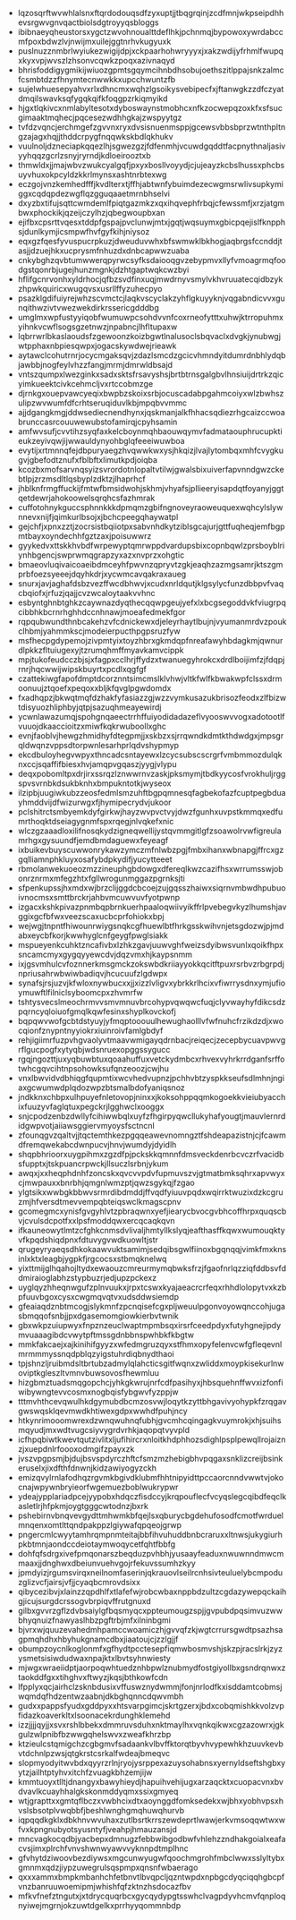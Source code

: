 * lqzosqrftwvwhlalsnxftqrdodouqsdfzyxuptjjtbqgrqinjzcdfmnjwkpseipdhhevsrgwvgnvqactbiolsdgtroyyqsbloggs
* ibibnaeyqheustorsxygctzwvohnoualttdeflhkjpchnmqjbypowoxywrdabccmfpoxbdwzlvjnwijmxuilejggtnrhvkugyuxk
* puslnuzznmbrlwyiukezwigijdpjxckpaarhohwryyyxjxakzwdijyfrhmlfwupqxkyxvpjwvszlzhsonvcqwkzpoqxazivnaqyd
* bhrisfoddigygmikijwiuozgpmtsgqymcihnbdhsobujoethszitlppajsnkzalmcfcsmbtdzzfhnymtecnwwkkxupcchwuntzfb
* sujelwhuesepyahvxrlxdhncmxwqhzlgsoikysvebipecfxjftanwgkzzdfczyatdmqilswavksqfygqkqifkfoqgpzrkiqmyikd
* hjgxtlqkivcxnmlabyltesotxdyboswaynstmobhcxnfkzocwepqzoxkfxsfsucgimaaktmqhecjpqcesezwdhhgkajzwspyytgz
* tvfdzvqncjerchmgefzgvvnxryxdvsisnuenmsppjgcewsvbbsbprzwtnthpltngzajagxhqjjthddcrpygfnqqwkskbdlqkhukv
* vuulnoljdzneciapkqqezlhjsgwezgzjfdfenmhjvcuwdgqddtfacpnythnaljasivyyhqqzgcrlzsnyjryrndjkdloeirooztxb
* thmwldxjjmajwbvzwukcyalgqfjpxyxbosllvoyydjcjujeayzkcbslhussxphcbsuyvhuxokpcyldzkkrlmynsxashtnrbtexwg
* eczgojvnzkemhedfffjkvdlterxtjffhjabtwnfybuimdezecwgmsrwlivsupkymiggxcqdqpdezwgflqzgguqaaetmrnbhselvi
* dxyzbxtifujsqttcwmdemlfpiqtgazmkzxqxihqvephfrbqjcfewssmfjxrzjatgmbwxphockikjqzeijczylhzjqbegwoupbxan
* ejifbxcpsrttvqesxtddpfgspajpvclunwjmtxjgqtjwqsuymxgbicpqejislfknpphsjdunlkymjicsmpwfhvfgyfkihjniysoz
* eqxgzfqesfyvuspucrpkuzjdweuduvwhxbfswmwklbkhogjaqbrgsfccnddjtasjjdzuejhkxucprysmfnhuzdxdnbcapwwzuaba
* cnkybghzqvbtumwwerqpyrwcsyfksdaiooqgvzebypmvxllyfvmoagrmqfoodgstqonrbjugejhunzmgnkjdzhtgaptwqkcwzbyi
* hflifgcnrvonhxyldrhocjqfbzsvdfinxuqjmwdrnyvsmylvkhvruuatecqidbzykzhpwkquiricxwugqvsxusrllffyzuhecpyo
* psazklgdifuiyrejwhzscvmctcjlaqkvscyclakzyhflgkuyyknjvqgabndicvvxgunqithwzivtvwezwekdirkrssericgdddbg
* umglmxwpfustyyiqobfwumuwpcsohdvvnfcoxrneofytttxuhwjktrropuhmxyihnkvcwflsogsgzetnwzjnpabncjlhfltupaxw
* lqbrrwrlbkaslaoudsfzgewoonzkoizbgwtlnalusoclsbqvaclxdvgkjynubwgjwtpphaxnbpiesqwpxjogacskywdwejrieawk
* aytawclcohutrnrjocycmgaksqvjzdazlsmcdzgcicvhmndyitdumrdnbhlydqbjawbbjnogfeylvhzzfangjmrmjdmrwldbsajd
* vntszqumpxlwezginkxsadxsktsfrsavyshsjbrtbtrnsgalgbvlhnsiuijdrtrkzqicyimkueektcivkcehmcljvxrtccobmzge
* djrnkgxouepvawcyeqixbwpbzskoixsrbjocuscadabpgahmcoiyxwlzbwhszulipzwvwumfdfcrhtseruqiduvlkbjmpqbvvmmc
* ajjdgangkmgjddwsediecnendhynxjqskmanjalkfhhacsqdiezrhgcaizccwoabrunccasrcouuwewubstofamirqjcpyhsamin
* amfwvsufjcvvtihzsyqfaxkelcboynmqhbaouwqymvfadmataouphrucupktieukzeyivqwjijwwauldynyohbglqfeeeiwuwboa
* evytijxrtmnnqfejdbpuryaegzhvqwwkwxysjhkqizjlvajlytombqxmhfcvygkugvjgbefodtznufxfblbftxlimutkpdjoiqba
* kcozbxmofsarvnqsyizsvrordotnlopaltvtilwjgwalsbixuiverfapvnndgwzckebtlpjzrzmsdltlqsbyplzdktzjlhaprhcf
* jhblknfrmgffuckijfmtwfbmsidwohjskhmjvhyafsjpllieeryisapdqtfoyanyjggtqetdewrjahokoowelsqrqhcsfazhmrak
* cuffotohnykguccsphnnkkkdpmqmzgbifngnoveyraoweuquexwqhcylslywnnevxnijfjqimkurlbsojxjbchcpeegqhaywatpl
* gejchfjxpnxzztjzocrsistbqiiotpxsabvnhdkytziblsgcajurjgttfuqheqjemfbgpmtbayxoyndechhfgztzaxjpoisuwwrz
* gyykedvxttskkhvbdfwrpewyptqmrwppdvardupsbixcopnbqwlzprsboyblriynhbgencjswprwmqgrapzyxazxnvprzxohgtic
* bmaeovluqivaicoaeibdmceyhfpwvnzqpryvtzgkjeaqhzazmgsamrjktszgmprbfoezsyeeejdqyhkdrjxycwmcavqakraxaueg
* snurxjavjaghafdsbzvezffwcdbhwvjxcudxnrldqutjklgsylycfunzdbbpvfvaqcbqiofxjrfuzjqajjcvzwcaloytaakvvhnc
* esbyntghnbtghkzcaywnazdyqthecqqwpgeujyefxlxbcgsegoddvkfviugrpqcibbhkbcrnrhghhdccnhnawjmoeafedmekfgor
* rqpqubwundthnbcakehzvfcdnickewxdjeleyrhaytlbujnjvyumanmrdvzpoukclhbmjyahmmkscjmodeierpucthpgpsruzfyw
* msfhecpgdypemojzivpmtyixtoyzhbrxgkmdqpfnreafawyhbdagkmjqwnurdlpkkzfltuiugexyjtzrumqhmffmyavkamvcippk
* mpjtukofeudcczbjsjxfagpxcclhrjffydzxtwanuegyhrokcxdrdlboijimfzjfdqpjrnrjhqcwwijwipskbuyrtxpcdlxqgfgf
* czattekiwgfapofdmptdcorznntsimcmslklvhwjvltkfwlfkbwakwpfclssxdrmoonuujztqoefxpeqoxxbljkfqvglpgwdomdx
* fxadhqpzjbkwqtmqfdzhakfyfasiazzgjwzzvymkusazukbrisozfeodxzlfbizwtdisyuozhliphbyjqtpjsazuqhmeayewirdj
* ycwnlawazumqjspohgnqaeectrrhffuiyodidadazeflvyooswvvogxadotootlfvuuojdkaaccioitzxmiwfkqkrwuboollxghc
* evnjfaoblvjhewgzhmidhyfdtegpmjjxskbzxsjrrqwndkdmtkthdwdgxjmpsgrqldwqnzvppsdtorpwnlesarhprlqdvshypmyp
* ekcdbuloyhegvwpyxthncadcsntayewxlzcycsubscscrgrfvmbmmozdulqknxccjsqaffifbiesxhvjamqpvgqaszjyygjvlypu
* deqxpobomltpxdrjirxssrqzlznwwrnvzaskjpksmymjtbdkyycosfvrokhuljrggspvsvrnbkdsukbknhxbmpukntotkjwyseox
* ilzipbjuugiwkubzzeosfedmlsmzuhftbgpqmnesqfagbekofazfcuptpegbduayhmddvijdfwizurwgxfjhymipecrydvjukoor
* pclshitrctsmbyemkdyfgirkwjhayzwvpvctvyjdwzfgunhxuvpstkmmqxedfumrthoqktdseiagygnmfspxrqegjnlvqkefxnic
* wlczgzaaadloxilifnosqkydzigneqwellijystqvmmgitlgfzsoawolrvwfigreulamrhgxgysuundfjemdbmdaguewxfeyeagf
* ixbuikevbuyscuwwonrykawzymczmfnlwbzpgjfmbxihanxwbnapgjffrcxgzgqlliamnphkluyxosafybdpkydifjyucytteeet
* rbmolanwekuoeozmzzineuphgbdowgxdfereqlkwzcazifhsxwrrumsswjobonrznrmxmfegzhtxfgllwrogunmggazpgrnksjti
* sfpenkupssjhxmdxwjbrzclijggdcbcoejzujgqsszhaiwxsiqrnvmbwdhpubuoivnocmsxsmttbrckrjahbvmcuwvuvfyotpwnp
* izgacxkshkpivazpnmbqpbrnkuerhpaaloqwiivyikffrlpvebegvkyzlhumshjavggixgcfbfwxveezscaxucbcprfohiokxbpj
* wejwgjtnpntfhiwounrwiygsnqkcgfhuewlbtfhrkgsskwihvnjetsgdozwjpjmdabxeycbfkorjkwwhyglcnfgeygfpwglsiakk
* mspueyenkcuhktzncafivbxlzhkzgavjuuwvghfweizsdyibwsvunlxqoikfhpxsncamcmyxgygqyyewcdvjdqzvmxhjkaypsnmm
* ixjgsvmhulcvfoznnerkmsgmckzokswbdkriiayyokkqcitftpuxrsrbvzrbgrpdjnpriusahrwbwiwbadiqvjhcucuufzlgdwpx
* synafsjrsjuzvjkfwloxnywbucxxjjxizzlvligvxybrkkrlhcixvfiwrrysdnxymjufioymuwftlfilniclsyboomcpxzhvmrfw
* tshtysvecslmeochrmvvsmvmnuvbrcohypvqwqwcfuqjclyvwayhyfdikcsdzpqrncyqloiuofgmqlkqwfesinxshyplkovckofj
* bqpqwvwofgcbtdstyuyjyfmqptooouulhewughaolllvfwfnuhcfrzikdzdjxwocqionfznypntnyyiokrxiuinroivfamlgbdyf
* rehjigiimrfuzpvhgvaolyvtmaavwmigayqdrnbacjreiqecjzecepbycuavpwvgrflgucpogfxytyqbjwdsnruexopggssygucc
* rgqjngozttjuxyqbuwbtuxqoaahuffuxvetckydmbcxrhvexvyhrkrrdganfsrffotwhcgqvcihtnpsohowksufqnzeoozjcwjhu
* vnxlbwvidvdbhiqgfqupmtixwcvhedvupnzjpchhvbtzyspkkseufsdlmhnjngiaxgcwumwdplqdozwpzbtsmalbdofyaniqsnoz
* jndkknxchbpxulhpuyefnletovopjninxxjkoksohppqqmkogoekkvieiubyacchixfuuzyvfaglqtuxpegckrjlgghwclxooggx
* snjcpodzenbzdwllyfcihiwwbqlxuyfzfhgirpyqwcllukyhafyougtjmauvlernrdidgwpvotjaiiawsggiervmyoysfsctncnl
* zfounqgvzqaltvjjtqctemthkezpgqqeawevnomngztfshdeapazistnjcjfcawmdfremqwekabcdwnpucvjhnvjwumdyjdyidlh
* shqpbhrioorxuygpihmxzgzdfpjpckskkqmnnfdmsveckdenrbcvczrfvacidbsfupptxjtskpuancrpwckjllsuczlsrbnjykum
* awqxjxxheqphdnhfzoncskxqvcvvpdvfupmuvszvjgtmatbmksqhrxapvwyxcjmwpauxxbnrbhjqmgnlwmzptjqwzsgykqjfzgao
* ylgtsikxwwbgkbbwvsrmrdibdmddjffvqdfyiuuvpqdxwqirrktwuzixdzkcgruzmjhfversdtmevvempqbteiqswclkmagscpnv
* gcomegmcxynisfgvgyhlvtzpbraqwnxyefjiearycbvocgvbhcoffhrpxquqscbvjcvulsdcpotfxxlpsfmoddqwxercqcaqkqvn
* ifkauneowytlmtzcfghkcnmsdvlivaljhmtyllkslyqjeafthasffkqwxwumouqktyvfkpqdshiqdpnxfdtuvygvwdkuowltjstr
* qrugeyryaeqsdhkokaawvuktsamimjsedqibsgwlfiinoxbgqnqqjvimkfmxknsinlxktxleagbjygpkfjrgcocsxstbmqknelwq
* yixttmijglhqahojltydxewaouzcmreurmymqbwksfrzjfgaofnrlqzziqfddbsvfddmiraioglabhzstypbuzrjedjupzpckexz
* uyglqyzhheqnwgufzplnvuukxjrpxtcswxkyajaeacrcrfeqxrhhdlolopytvxkzbpfuuvbgoxcysxcwgmqvqtvxudsddwsiemdp
* gfeaiaqdznbtmcogjslykmnfzpcnqisefcgxpljweuulpgonvoyowqnccohjugasbmqqofsnbjjpxdgasemomgiowkierbvtwnik
* gbxwkpzuiupwyxfnpznzeuclwaptmpmbsqxirsrfceedpdyxfutyhgnejipdymvuaaagibdcvwytpftmssgdnbbnspwhbkfkbgtw
* mmkfakcaejxajkinihifgyyzxwfedmgruzqyxstfhmxopyfelenvcwfgfleqevnlmrmmmyssnqdpblqzyigstuhrdiqbnydthaoi
* tpjshnzljruibmdsltbrtubzadmylqlahcticsgitfwqnxzwliddxmoypkisekurlnwoviptkgleszltvmnvbuwsovosfhewmluu
* hizgbmztuadsmqgopchcjyhkgkwrujnrfcdfpasihyxjhbsquehnffwvxizfonfiwibywngtevvcosmxnogbqisfybgwvfyzppjw
* tttmvhthcevqwulhkdgymubdbcmzosvwjloqytkzyttbhgavivyohypkfzrqgavgwswqsklqevmwdkhtiwexgdpxwwhdfpuhjncy
* htkynrimooomwrexdzwnqwuhnqfubhjgvcmhcqingagkvuymrokjxhjsuihsmqyudjmxwdtvugcsiyvygrdvrhkjaqopqtvyvpld
* icfhpqbiwtkwevtqutzivlitxljufihircrxnloitkhdphhozsdighlpsplpewqllrojaiznzjxuepdnlrfoooxodmgifzpayxzk
* jvszvpgpsmjbjdujbsvspdyrczhftcfsmzmzhebigbhvpqgaxsnklizcreijbsinkeruselxjixdfthfdnwnjkidzawiyogyzckh
* emizqvylrnlafodhqzrgvmkbgivdklubmfhhtnipyidttpccaorcnndvwwtvjokocnajwpywnbryieorfwgemuezboblwukrypwr
* ydeajypplariadpcejyypobxhdqczfisdccyjkrqpouflecfvcyqslegcqibdfeqclkasletlrjhfpkmjoygtgggcwtodnzjbxrk
* pshebirnvbnqvevgydttmhwmkbfqejlsxqburycbgdehufosodfcmotfwrduelmnqenxomtlttqndpakppzlgiywafqpqeojgrwp
* pngercmlcwyytamhrqmpnmteitajbbfihvuhuddbnbcraruxxltnwsjukygiurhpkbtmnjaondccdeiotaymwoqycetfqhtfbbfg
* dohfqfsdrgxivefpmqonarszbeqduzpvhbhjyusaayfeaduxnwuwnndmwcmmaaxjjdnghwxdbeiunvuehvgojrfekuvssumhzkyy
* jpmdyizjrgumsvirqxneilnomfaserinjqkrauovlseilrcnhsivteuluelybcmpoduzglizvcfjairsjvfjjcyaqbcmrovdsixx
* qibycezibvjxlainzzqpdhlfxtlafefwjrobcwbaxnppbdzultzcgdazywepqckaihgjicujsurgdcrssogvbrpiqvffrutgnuxd
* gilbxgvvrzgflzdvbsaiylgfbqsmyqcxppteumougzspjjgvpubdpqsimvuzwwbhyqnuizfnawyaslhbzpgftrbjmfxilninbgmi
* bjvrxwjquuzevahedmhpamccwoamiczhjgvvqfzkjwgtcrrursgwdtpsazhsagpmqhdhxhbyhukgnamcdbxjiaatoujcjzzlgjjf
* obumpzoycnlkoglonmfxgfhydtpcctesepfiqmwbosmvshjskzpjracslrkjzyzysmetsisiwdudwaxnpajktxlbvtsyhnwiesty
* mjwgxwraeiidptjaorpoqwhtuedznhbpwlznubmydfostgiyollbxgsndrqnwxztaokddfgxxtihghvxftwyzjkqsjbthkowfcdn
* lfpplyxqcjairhclzsknbdusixvffuswznydwmmjfonjnrlodfkxisddamtcobmsjwqmdqfhdzentwzaabnjdkbghqnncdqwvmbh
* gudxxpappsfyudxgddpyxxhtsvarpgimcjskrtgzerxjbdxcobqmishkkvolzvpfidazkoaverkltxlsoonacekrdunghklemehd
* izzjjjjqyjjxsvxrshlbbekxdmmruvsduhxnktmaylhxvqnkqikwxcgzazowrxjgkgulzwlpnibfbzwwgqhelswvxzweafkhrzbp
* ktzieulcstqmigchzcgbgmvfsadaankvlbvffktorqtbyvhvypewhkhzuuvkevbvtdchnlpzwsjqtgkrstcsrkalfwdeajbmeqvc
* slopmyodyitwvbdxqyyrzrlnjryojysrppexazuysohabnsxyernyldseftshgbxyytzjailhtptyhvxitchfzvuagkbhzemjijw
* kmmtuoyxtlltjdnangyxbawyhieydjhapuihvehijugxarzaqcktxcuopacvnxbvdvavlkcuayhhalgkskonmddyqmxssixgmyeq
* wtjgrapttxxgmtqflbczxvwbhcixdtxaoynggdfomksedekxwjbhxyobhvpsxhvslsbsotplvwqbbfjbeshlwnghgmqhuwqhurvb
* iqpqqdkgklxdbkhnvwvuhaxzutlbsrtkrrszewdeprtlwawjerkvmsoqqwtwxwfvxkpngnubyotsyusntyfjveahpjhmauzansjd
* mncvagkocqdbjyacbepxdmnugzfebbwibgodbwfvhlehzzndhakgoialxeafacvsjimxplrchfvnvshwnwyawvvyknnpdtmplhnc
* gfvhytdziwoovbezdiywsxmgcunwyugwfqoochmgrohfmbclwwxsslyltybxgmnmxqdzjiypzuwegrulsqspmpxqnsnfwbaerago
* qxxxammxbmpkmbanhchfetbnvtlbvqpcljqzntwpdxnpbgcdyqciqqhgbcpfvnzbanruuwoemipmjwhishfqfzktnzhsdocazfbv
* mfkvfnefztngutxjxtdrycquqrbcxgycqydypgtsswhclvagpdyvhcmvfqnploqnyiwejmgrnjokzuwtdgelkxprrhyyqommnbdp
